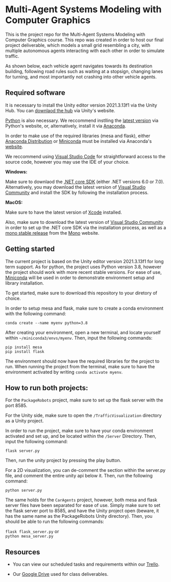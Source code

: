 # Multi-Agent Systems Modeling with Computer Graphics
This is the project repo for the Multi-Agent Systems Modeling with Computer Graphics course. This repo was created in order to host our final project deliverable, which models a small grid resembling a city, with multiple autonomous agents interacting with each other in order to simulate traffic. 

As shown below, each vehicle agent navigates towards its destination building, following road rules such as waiting at a stopsign, changing lanes for turning, and most importantly not crashing into other vehicle agents.

## Required software

It is necessary to install the Unity editor version 2021.3.13f1 via the Unity Hub. You can [downlaod the hub](https://unity.com/download#how-get-started) via Unity's website.

[Python](https://www.python.org/) is also necessary. We reccommend instlling the [latest version](https://www.python.org/downloads/) via Python's website, or, alternatively, install it via [Anaconda](https://www.anaconda.com/).

In order to make use of the required libraries (mesa and flask), either [Anaconda Distribution](https://www.anaconda.com/products/distribution) or [Miniconda](https://docs.conda.io/en/latest/miniconda.html) must be installed via Anaconda's [website](https://www.anaconda.com/).

We reccommend using [Visual Studio Code](https://code.visualstudio.com/) for straightforward access to the source code, however you may use the IDE of your choice.

**Windows:**

Make sure to downlaod the [.NET core SDK](https://dotnet.microsoft.com/en-us/download) (either .NET versions 6.0 or 7.0). Alternatively, you may download the latest version of [Visual Studio Community](https://visualstudio.microsoft.com/downloads/) and install the SDK by following the installation process.

**MacOS:**

Make sure to have the latest version of [Xcode](https://developer.apple.com/xcode/) installed.

Also, make sure to download the latest version of [Visual Studio Community](https://visualstudio.microsoft.com/downloads/) in order to set up the .NET core SDK via the installation process, as well as a [mono stable release](https://www.mono-project.com/download/stable/) from the [Mono](https://www.mono-project.com/) website.

## Getting started

The current project is based on the Unity editor version 2021.3.13f1 for long term support. As for python, the project uses Python version 3.8, however the project should work with more recent stable versions. For ease of use, [Miniconda](https://docs.conda.io/en/latest/miniconda.html) will be used in order to demonstrate environment setup and library installation.

To get started, make sure to download this repository to your diretory of choice.

In order to setup mesa and flask, make sure to create a conda environment with the following command:

`conda create --name myenv python=3.8`

After creating your environment, open a new terminal, and locate yourself within `~/miniconda3/envs/myenv`. Then, input the following commands:

`pip install mesa`<br />
`pip install flask`

The environment should now have the required libraries for the project to run. When running the project from the terminal, make sure to have the environment activated by writing `conda activate myenv`.

## How to run both projects:

For the `PackageRobots` project, make sure to set up the flask server with the port 8585.

For the Unity side, make sure to open the `/TrafficVisualization` directory as a Unity project.

In order to run the project, make sure to have your conda environment activated and set up, and be located within the `/Server` Directory. Then, input the following command:

`flask server.py`

Then, run the unity project by pressing the play button.

For a 2D visualization, you can de-comment the section within the server.py file, and comment the entire unity api below it. Then, run the following command: 

`python server.py`

The same holds for the `CarAgents` project, however, both mesa and flask server files have been separated for ease of use. Simply make sure to set the flask server port to 8585, and have the Unity project open (beware, it has the same name as the PackageRobots Unity directory). Then, you should be able to run the following commands:

`flask flask_server.py` or <br />
`python mesa_server.py`

## Resources

* You can view our scheduled tasks and requirements within our [Trello](https://trello.com/b/hyh2nYDJ/tc2008b-traffic-simulator). <br />

* Our [Google Drive](https://drive.google.com/drive/u/0/folders/0AFf2VcX-DtjFUk9PVA) used for class deliverables.
